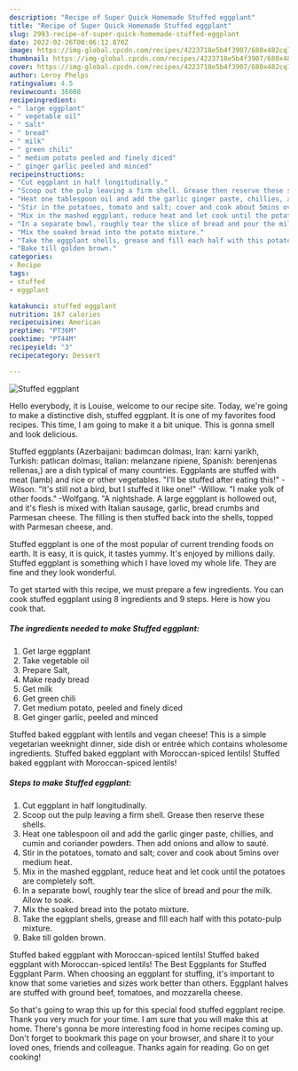 ```yaml
---
description: "Recipe of Super Quick Homemade Stuffed eggplant"
title: "Recipe of Super Quick Homemade Stuffed eggplant"
slug: 2993-recipe-of-super-quick-homemade-stuffed-eggplant
date: 2022-02-26T00:06:12.870Z
image: https://img-global.cpcdn.com/recipes/4223718e5b4f3907/680x482cq70/stuffed-eggplant-recipe-main-photo.jpg
thumbnail: https://img-global.cpcdn.com/recipes/4223718e5b4f3907/680x482cq70/stuffed-eggplant-recipe-main-photo.jpg
cover: https://img-global.cpcdn.com/recipes/4223718e5b4f3907/680x482cq70/stuffed-eggplant-recipe-main-photo.jpg
author: Leroy Phelps
ratingvalue: 4.5
reviewcount: 36088
recipeingredient:
- " large eggplant"
- " vegetable oil"
- " Salt"
- " bread"
- " milk"
- " green chili"
- " medium potato peeled and finely diced"
- " ginger garlic peeled and minced"
recipeinstructions:
- "Cut eggplant in half longitudinally."
- "Scoop out the pulp leaving a firm shell. Grease then reserve these shells."
- "Heat one tablespoon oil and add the garlic ginger paste, chillies, and cumin and coriander powders. Then add onions and allow to sauté."
- "Stir in the potatoes, tomato and salt; cover and cook about 5mins over medium heat."
- "Mix in the mashed eggplant, reduce heat and let cook until the potatoes are completely soft."
- "In a separate bowl, roughly tear the slice of bread and pour the milk. Allow to soak."
- "Mix the soaked bread into the potato mixture."
- "Take the eggplant shells, grease and fill each half with this potato-pulp mixture."
- "Bake till golden brown."
categories:
- Recipe
tags:
- stuffed
- eggplant

katakunci: stuffed eggplant 
nutrition: 167 calories
recipecuisine: American
preptime: "PT36M"
cooktime: "PT44M"
recipeyield: "3"
recipecategory: Dessert

---
```



![Stuffed eggplant](https://img-global.cpcdn.com/recipes/4223718e5b4f3907/680x482cq70/stuffed-eggplant-recipe-main-photo.jpg)

Hello everybody, it is Louise, welcome to our recipe site. Today, we're going to make a distinctive dish, stuffed eggplant. It is one of my favorites food recipes. This time, I am going to make it a bit unique. This is gonna smell and look delicious.

Stuffed eggplants (Azerbaijani: badımcan dolması, Iran: karni yarikh, Turkish: patlıcan dolması, Italian: melanzane ripiene, Spanish: berenjenas rellenas,) are a dish typical of many countries. Eggplants are stuffed with meat (lamb) and rice or other vegetables. &#34;I&#39;ll be stuffed after eating this!&#34; -Wilson. &#34;It&#39;s still not a bird, but I stuffed it like one!&#34; -Willow. &#34;I make yolk of other foods.&#34; -Wolfgang. &#34;A nightshade. A large eggplant is hollowed out, and it&#39;s flesh is mixed with Italian sausage, garlic, bread crumbs and Parmesan cheese. The filling is then stuffed back into the shells, topped with Parmesan cheese, and.

Stuffed eggplant is one of the most popular of current trending foods on earth. It is easy, it is quick, it tastes yummy. It's enjoyed by millions daily. Stuffed eggplant is something which I have loved my whole life. They are fine and they look wonderful.


To get started with this recipe, we must prepare a few ingredients. You can cook stuffed eggplant using 8 ingredients and 9 steps. Here is how you cook that.

<!--inarticleads1-->

##### The ingredients needed to make Stuffed eggplant:

1. Get  large eggplant
1. Take  vegetable oil
1. Prepare  Salt,
1. Make ready  bread
1. Get  milk
1. Get  green chili
1. Get  medium potato, peeled and finely diced
1. Get  ginger garlic, peeled and minced


Stuffed baked eggplant with lentils and vegan cheese! This is a simple vegetarian weeknight dinner, side dish or entrée which contains wholesome ingredients. Stuffed baked eggplant with Moroccan-spiced lentils! Stuffed baked eggplant with Moroccan-spiced lentils! 

<!--inarticleads2-->

##### Steps to make Stuffed eggplant:

1. Cut eggplant in half longitudinally.
1. Scoop out the pulp leaving a firm shell. Grease then reserve these shells.
1. Heat one tablespoon oil and add the garlic ginger paste, chillies, and cumin and coriander powders. Then add onions and allow to sauté.
1. Stir in the potatoes, tomato and salt; cover and cook about 5mins over medium heat.
1. Mix in the mashed eggplant, reduce heat and let cook until the potatoes are completely soft.
1. In a separate bowl, roughly tear the slice of bread and pour the milk. Allow to soak.
1. Mix the soaked bread into the potato mixture.
1. Take the eggplant shells, grease and fill each half with this potato-pulp mixture.
1. Bake till golden brown.


Stuffed baked eggplant with Moroccan-spiced lentils! Stuffed baked eggplant with Moroccan-spiced lentils! The Best Eggplants for Stuffed Eggplant Parm. When choosing an eggplant for stuffing, it&#39;s important to know that some varieties and sizes work better than others. Eggplant halves are stuffed with ground beef, tomatoes, and mozzarella cheese. 

So that's going to wrap this up for this special food stuffed eggplant recipe. Thank you very much for your time. I am sure that you will make this at home. There's gonna be more interesting food in home recipes coming up. Don't forget to bookmark this page on your browser, and share it to your loved ones, friends and colleague. Thanks again for reading. Go on get cooking!
